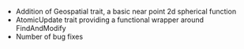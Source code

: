 * Addition of Geospatial trait, a basic near point 2d spherical function
* AtomicUpdate trait providing a functional wrapper around FindAndModify
* Number of bug fixes